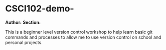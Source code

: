 # CSCI102-demo-
**Author:** <Jessie Fehrenbach>
**Section:** <C  >

This is a beginner level version control workshop to help learn basic git commands and processes to allow me to use version control on school and personal projects.